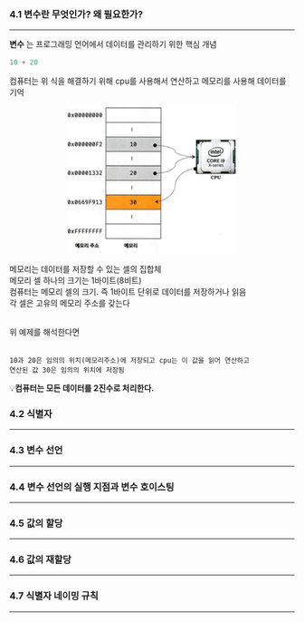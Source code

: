 ### 4.1 변수란 무엇인가? 왜 필요한가?
<hr>

**변수** 는 프로그래밍 언어에서 데이터를 관리하기 위한 핵심 개념
<br/>

```javascript
10 + 20
```
컴퓨터는 위 식을 해결하기 위해 cpu를 사용해서 연산하고 메모리를 사용해 데이터를 기억
<br/>
<p align="center">
    <img src='./img/image1.png' width = '300'>
</p>

메모리는 데이터를 저장할 수 있는 셀의 집합체<br/>
메모리 셀 하나의 크기는 1바이트(8비트)<br/>
컴퓨터는 메모리 셀의 크기. 즉 1바이트 단위로 데이터를 저장하거나 읽음<br/>
각 셀은 고유의 메모리 주소를 갖는다

<br/>
위 예제를 해석한다면<br/> 
<br/>

```
10과 20은 임의의 위치(메모리주소)에 저장되고 cpu는 이 값을 읽어 연산하고
연산된 값 30은 임의의 위치에 저장됨
```

💡**컴퓨터는 모든 데이터를 2진수로 처리한다.**




### 4.2 식별자
<hr>

### 4.3 변수 선언
<hr>

### 4.4 변수 선언의 실행 지점과 변수 호이스팅
<hr>

### 4.5 값의 할당
<hr>

### 4.6 값의 재할당
<hr>

### 4.7 식별자 네이밍 규칙
<hr>